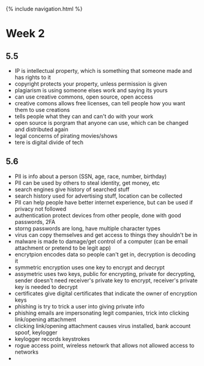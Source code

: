 {% include navigation.html %}

# Week 2
## 5.5
* IP is intellectual property, which is something that someone made and has rights to it
* copyright protects your property, unless permission is given
* plagiarism is using someone elses work and saying its yours
* can use creative commons, open source, open access
* creative comons allows free licenses, can tell people how you want them to use creations
* tells people what they can and can't do with your work
* open source is porgram that anyone can use, which can be changed and distributed again
* legal concerns of pirating movies/shows
* tere is digital divide of tech

## 5.6
* PII is info about a person (SSN, age, race, number, birthday)
* PII can be used by others to steal identity, get money, etc
* search engines give history of searched stuff
* search history used for advertising stuff, location can be collected
* PII can help people have better internet experience, but can be used if privacy not followed
* authentication protect devices from other people, done with good passwords, 2FA
* storng passwords are long, have multiple character types
* virus can copy themselves and get access to things they shouldn't be in
* malware is made to damage/get control of a computer (can be email attachment or pretend to be legit app)
* encrytpion encodes data so people can't get in, decryption is decoding it
* symmetric encryption uses one key to encrypt and decrypt
* assymetric uses two keys, public for encrypting, private for decrypting, sender doesn't need receiver's private key to encrypt, receiver's private key is needed to decrypt
* certificates give digital certificates that indicate the owner of encryption keys
* phishing is try to trick a user into giving private info
* phishing emails are impersonating legit companies, trick into clicking link/opening attachment
* clicking link/opening attachment causes virus installed, bank account spoof, keylogger
* keylogger records keystrokes
* rogue access point, wireless netowrk that allows not allowed access to networks
* 
